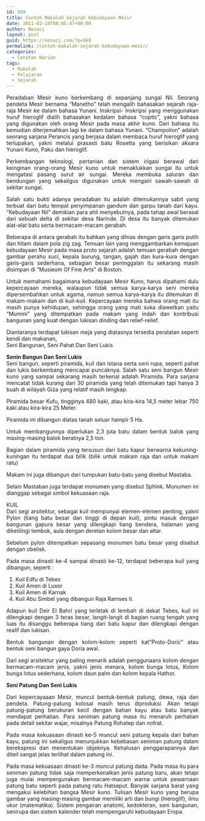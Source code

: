 ```yaml
---
id: 569
title: Contoh Makalah Sejarah Kebudayaan Mesir
date: 2011-02-18T08:05:47+00:00
author: Nesaci
layout: post
guid: https://nesaci.com/?p=569
permalink: /contoh-makalah-sejarah-kebudayaan-mesir/
categories:
  - Catatan Harian
tags:
  - Makalah
  - Pelajaran
  - Sejarah
---
```

<p style="text-align: justify;">
  Peradaban Mesir kuno berkembang di sepanjang sungai Nil. Seorang pendeta Mesir bernama “Manetho” telah mengalih bahasakan sejarah raja-raja Mesir ke dalam bahasa Yunani. Inskripsi- Inskripsi yang menggunakan huruf hieroglif dialih bahasakan kedalam bahasa “coptic”, yakni bahasa yang digunakan oleh orang Mesir pada masa akhir kuno. Dari bahasa itu kemudian diterjemahkan lagi ke dalam bahasa Yunani. “Champolion” adalah seorang sarjana Perancis yang berjasa dalam membaca huruf hieroglif yang terlupakan, yakni melalui prasasti batu Rosetta yang berisikan aksara Yunani Kuno, Paku dan hieroglif.
</p>

<p style="text-align: justify;">
  Perkembangan teknologi, pertanian dan sistem irigasi berawal dari keinginan orang-orang Mesir kuno untuk menaklukkan sungai itu untuk mengatasi pasang surut air sungai. Mereka membuka saluran dan bendungan yang sekaligus digunakan untuk mengairi sawah-sawah di sekitar sungai.
</p>

<p style="text-align: justify;">
  Salah satu bukti adanya peradaban itu adalah ditemukannya sabit yang terbuat dari batu tempat penyimpanan gandum dan garpu tanah dari kayu. “Kebudayaan Nil” demikian para ahli menyebutnya, pada tahap awal berasal dari sebuah delta di sekitar desa Narinde. Di desa itu banyak ditemukan alat-alat batu serta bermacam-macam gerabah.
</p>

<p style="text-align: justify;">
  Beberapa di antara gerabah itu bahkan yang dihias dengan garis garis putih dan hitam dalam pola zig zag. Temuan lain yang menggambarkan kemajuan kebudayaan Mesir pada masa proto sejarah adalah temuan gerabah dengan gambar perahu suci, kepala burung, tangan, gajah dan kura-kura dengan garis-garis sederhana, sebagian besar peninggalan itu sekarang masih disimpan di “Musieum Of Fine Arts” di Boston.
</p>

<p style="text-align: justify;">
  Untuk memahami bagaimana kebudayaan Mesir Kuno, harus dipahami dulu kepercayaan mereka, walaupun tidak semua karya-karya seni mereka dipersembahkan untuk agama, namun semua karya-karya itu ditemukan di makam-makam dan di kuil-kuil. Kepercayaan mereka bahwa orang mati itu masih punya kehidupan, sehingga orang yang mati suka diawetkan yaitu “Mummi” yang ditempatkan pada makam yang indah dan kontribusi bangunan yang kuat dengan lukisan dinding dan relief-relief.
</p>

<p style="text-align: justify;">
  Diantaranya terdapat lukisan meja yang diatasnya tersedia peralatan seperti kendi dan makanan,<br /> Seni Bangunan, Seni Pahat Dan Seni Lukis
</p>

<p style="text-align: justify;">
  <strong>Senin Bangun Dan Seni Lukis</strong><br /> Seni bangun, seperti piramida, kuil dan istana serta seni rupa, seperti pahat dan lukis berkembang mencapai puncaknya. Salah satu seni bangun Mesir kuno yang sampai sekarang masih terkenal adalah Piramida. Para sarjana mencatat tidak kurang dari 30 piramida yang telah ditemukan tapi hanya 3 buah di wilayah Giza yang relatif masih lengkap.
</p>

<p style="text-align: justify;">
  Piramida besar Kufu, tingginya 480 kaki, atau kira-kira 14,5 meter lebar 750 kaki atau kira-kira 25 Meter.
</p>

<p style="text-align: justify;">
  Piramida ini dibangun diatas tanah seluar hampir 5 Ha.
</p>

<p style="text-align: justify;">
  Untuk membangunnya diperlukan 2,3 juta batu dalam bentuk balok yang masing-masing balok beratnya 2,5 ton.
</p>

<p style="text-align: justify;">
  Bagian dalam piramida yang tersusun dari batu kapur berwarna kekuning-kuningan itu terdapat dua bilik (bilik untuk makam raja dan untuk makam ratu)
</p>

<p style="text-align: justify;">
  Makam ini juga dibangun dari tumpukan batu-batu yang disebut Mastaba.
</p>

<p style="text-align: justify;">
  Selain Mastaban juga terdapat monumen yang disebut Sphink. Monumen ini dianggap sebagai simbol kekuasaan raja.
</p>

<p style="text-align: justify;">
  KUIL<br /> Dari segi arsitektur, sebagai kuil mempunyai elemen-elemen penting, yakni Pylon (tiang batu besar dan tinggi di depan kuil), pintu masuk dengan bangunan gapura besar yang dilengkapi tiang bendera, halaman yang dikelilingi tembok, aula dengan deretan kolom besar dan altar.
</p>

<p style="text-align: justify;">
  Sebelum pylon ditempatkan sepasang monumen batu besar yang disebut dengan obelisk.
</p>

<p style="text-align: justify;">
  Pada masa dinasti ke-4 sampai dinasti ke-12, terdapat beberapa kuil yang dibangun, seperti :
</p>

  1. Kuil Edfu di Tebes
  2. Kuil Amen di Luxor
  3. Kuil Amen di Karnak
  4. Kuil Abu Simbel yang dibangun Raja Ramses II.

<p style="text-align: justify;">
  Adapun kuil Deir El Bahri yang terletak di lembah di dekat Tebes, kuil ini dilengkapi dengan 3 teras besar, langit-langit di bagian ruang tengah yang luas itu disanggu beberapa tiang dari batu kapur dan dilengkapi dengan realif dan lukisan.
</p>

<p style="text-align: justify;">
  Bentuk bangunan dengan kolom-kolom seperti kat”Proto-Doric” atau bentuk seni bangun gaya Doria awal.
</p>

<p style="text-align: justify;">
  Dari segi arsitektur yang paling menarik adalah penggunaans kolom dengan bermacam-macam jenis, yakni jenis menara, kolom bunga lotus, Kolom bunga lotus sederhana, kolom daun palm dan kolom kepala Hathor.
</p>

<p style="text-align: justify;">
  <strong>Seni Patung Dan Seni Lukis</strong>
</p>

<p style="text-align: justify;">
  Dari kepercayaaan Mesir, muncul bentuk-bentuk patung, dewa, raja dan pendeta. Patung-patung kolosal masih terus diproduksi. Akan tetapi patung-patung berukuran kecil dengan bahan kayu atau batu banyak mendapat perhatian. Para seniman patung masa itu menaruh perhatian pada detail sekitar wajar, misalnya Patung Rohatep dan nofrat.
</p>

<p style="text-align: justify;">
  Pada masa kekuasaan dinasti ke-5 muncul seni patung kepala dari bahan kayu, patung ini sekaligus menunjukkan kebebasan seniman patung dalam berekspresi dan menentukan objeknya. Kehalusan penggarapannya dan diteil sangat jelas terlihat dalam patung ini.
</p>

<p style="text-align: justify;">
  Pada masa kekuasaan dinasti ke-3 muncul patung dada. Pada masa itu para seniman patung tidak saja memperkenalkan jenis patung baru, akan tetapi juga mulai mempergunakan bermacam-macam warna untuk pewarnaan patung batu seperti pada patung ratu Hatseput. Banyak sarjana barat yang mengakui kelebihan bangsa Mesir kuno. Tulisan Mesir kuno yang berupa gambar yang masing-masing gambar memiliki arti dan bungi (hieroglif), ilmu ukur (matematika). Sistem pengairan anatomi, kedokteran, seni bangunan, senirupa dan sistem kalender telah mempengaruhi kebudayaan Eropa.
</p>